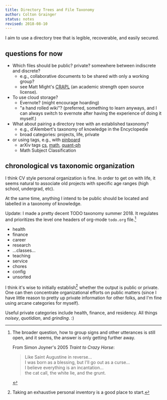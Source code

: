 ```yaml
---
title: Directory Trees and File Taxonomy
author: Colton Grainger
status: notes
revised: 2018-08-10
---
```


I aim to use a directory tree that is legible, recoverable, and easily secured.

## questions for now

- Which files should be public? private? somewhere between indiscrete and discrete?
    - e.g., collaborative documents to be shared with only a working group?
    - see Matt Might's [CRAPL](http://matt.might.net/articles/crapl) (an academic strength open source license).
- To use cloud storage?
    - Evernote? (might encourage hoarding)
    - "a hand rolled wiki"? (preferred, something to learn anyways, and I can always switch to evernote after having the experience of doing it myself.)
- What about pairing a directory tree with an established taxonomy?
    - e.g., d'Alembert's taxonomy of knowledge in the Encyclopedie
    - broad categories: projects, life, private
- or using tags, e.g., with [pinboard](https://pinboard.in/u:coltongrainger)
    - arXiv tags [cs](https://arxiv.org/archive/cs), [math](https://arxiv.org/archive/math), [quant-ph](https://arxiv.org/archive/quant-ph)
    - Math Subject Classification

## chronological vs taxonomic organization

I think CV style personal organization is fine. In order to get on with life, it seems natural to associate old projects with specific age ranges (high school, undergrad, etc).

At the same time, anything I intend to be public should be located and labelled in a taxonomy of knowledge. 

Update: I made a pretty decent TODO taxonomy summer 2018. It regulates and prioritizes the level one headers of org-mode `todo.org` file.[^simon]

[^simon]: The broader question, how to group signs and other utterances is still open, and it seems, the answer is only getting further away.

    From Simon Joyner's 2005 *Traint to Crazy Horse*:

    > Like Saint Augustine in reverse...\
    > I was born as a blessing, but I'll go out as a curse...\
    > I believe everything is an incantation...\
    > the cat call, the white lie, and the grunt.

- health
- finance
- career
- research
- ...classes...
- teaching
- service
- chores
- config
- unsorted

I think it's wise to initially establish[^inventory] whether the output is public or private. One can then concentrate organizational efforts on public matters (since I have little reason to pretty up private information for other folks, and I'm fine using arcane categories for myself). 

[^inventory]: Taking an exhaustive personal inventory is a good place to start.

Useful private categories include health, finance, and residency. All things *noisey*, *quotidian*, and *grinding*. :)
